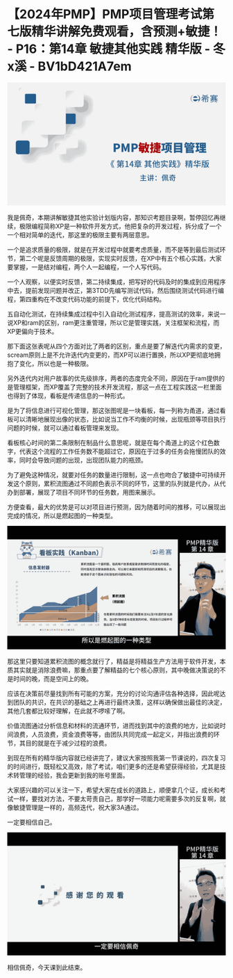 # 【2024年PMP】PMP项目管理考试第七版精华讲解免费观看，含预测+敏捷！ - P16：第14章 敏捷其他实践 精华版 - 冬x溪 - BV1bD421A7em

![](img/adf92fede494e2811242ef0172ebb933_0.png)

我是佩奇，本期讲解敏捷其他实验计划版内容，那知识考题目录啊，暂停回忆再继续，极限编程简称XP是一种软件开发方式，他把复杂的开发过程，拆分成了一个一个相对简单的迭代，那这里的极限主要有两层意思。

一个是追求质量的极限，就是在开发过程中就要考虑质量，而不是等到最后测试环节，第二个呢是反馈周期的极限，实现实时反馈，在XP中有五个核心实践，大家要掌握，一是结对编程，两个人一起编程，一个人写代码。

一个人观察，以便实时反馈，第二持续集成，把写好的代码及时的集成到应用程序中去，提前发现问题并改正，第3TDD先编写测试代码，然后围绕测试代码进行编程，第四重构在不改变代码功能的前提下，优化代码结构。

五自动化测试，在持续集成过程中引入自动化测试程序，提高测试的效率，来说一说XP和ram的区别，ram更注重管理，所以它是管理实践，关注框架和流程，而XP更偏向于技术。

那下面这张表呢从四个方面对比了两者的区别，重点是要了解迭代内需求的变更，scream原则上是不允许迭代内变更的，而XP可以进行置换，所以XP更彻底地拥抱了变化，所以也是一种极限。

另外迭代内对用户故事的优先级排序，两者的态度完全不同，原因在于ram提供的是管理框架，而XP覆盖了完整的技术开发流程，那这一点在工程实践这一栏里面也得到了体现，看板是传递信息的一种形式。

是为了将信息进行可视化管理，那这张图呢是一块看板，每一列称为甬道，通过看板可以清晰地展现出像的状态，比如说当工作不均衡的时候，出现瓶颈等项目执行问题的时候，就可以通过看板管理来发现。

看板核心时间的第二条限制在制品什么意思呢，就是在每个甬道上的这个红色数字，代表这个流程的工作任务数不能超过它，原因在于过多的任务会拖慢团队的效率，同时会导致问题的出现，出现团队能力的瓶颈。

为了避免这种情况，就要对任务的数量进行限制，这一点也吻合了敏捷中可持续开发这个原则，累积流图通过不同颜色表示不同的环节，这里的队列就是代办，从代办到部署，展现了项目不同环节的任务数，用图来展示。

方便查看，最大的优势是可以对项目进行预测，因为随着时间的推移，可以展现出完成的情况，所以是燃起图的一种类型。



![](img/adf92fede494e2811242ef0172ebb933_2.png)

那这里只要知道累积流图的概念就行了，精益是将精益生产方法用于软件开发，本质其实就是消除浪费嘛，那重点要了解精益的七个核心原则，其中晚做决策说的不是时间的晚，而是空间上的晚。

应该在决策前尽量找到所有可能的方案，充分的讨论沟通评估各种选择，因此呢达到团队的共识，在共识的基础之上再进行最终决策，这样以确保做出最佳的决定，其他几套都比较好理解，在此就不啰嗦了啊。

价值流图通过分析信息和材料的流通环节，进而找到其中的浪费的地方，比如说时间浪费，人员浪费，资金浪费等等，由团队共同完成一起定义，并指出浪费的环节，其目的就是在于减少过程的浪费。

到现在所有的精华版内容就已经讲完了，建议大家按照我第一节课说的，四次复习的时间进行，既轻松又高效，除了考试，咱们更多的还是希望获得经验，尤其是技术转管理的经验，我会更新到我的账号里面。

大家感兴趣的可以关注一下，希望大家在成长的道路上，顺便拿几个证，成长和考试一样，要找对方法，不要太苛责自己，那学好一项能力呢需要多次的反复啊，就像敏捷管理是一样的，高频迭代，祝大家3A通过。

一定要相信自己。

![](img/adf92fede494e2811242ef0172ebb933_4.png)

相信佩奇，今天课到此结束。